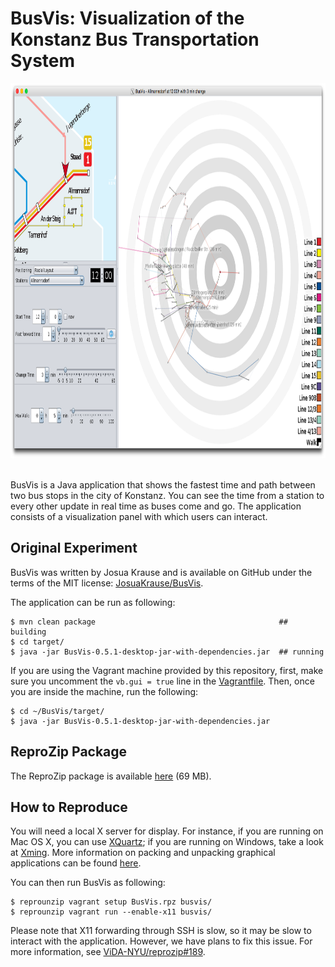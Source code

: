 BusVis: Visualization of the Konstanz Bus Transportation System
===============================================================

<div align="center"><img src="BusVis.png" height="600"></div>
<br/>

BusVis is a Java application that shows the fastest time and path between two bus stops in the city of Konstanz. You can see the time from a station to every other update in real time as buses come and go. The application consists of a visualization panel with which users can interact.

Original Experiment
-------------------

BusVis was written by Josua Krause and is available on GitHub under the terms of the MIT license: [JosuaKrause/BusVis](https://github.com/JosuaKrause/BusVis).

The application can be run as following:

    $ mvn clean package                                         ## building
    $ cd target/
    $ java -jar BusVis-0.5.1-desktop-jar-with-dependencies.jar  ## running
    
If you are using the Vagrant machine provided by this repository, first, make sure you uncomment the ``vb.gui = true`` line in the [Vagrantfile](Vagrantfile). Then, once you are inside the machine, run the following:

    $ cd ~/BusVis/target/
    $ java -jar BusVis-0.5.1-desktop-jar-with-dependencies.jar

ReproZip Package
----------------

The ReproZip package is available [here](https://nyu.box.com/s/euxfsq1gjy9khehoakg2g9s4iu13plnd) (69 MB).

How to Reproduce
----------------

You will need a local X server for display. For instance, if you are running on Mac OS X, you can use [XQuartz](https://www.xquartz.org/); if you are running on Windows, take a look at [Xming](https://sourceforge.net/projects/xming/). More information on packing and unpacking graphical applications can be found [here](http://reprozip.readthedocs.io/en/latest/faq.html#can-reprozip-pack-graphical-tools).

You can then run BusVis as following:

    $ reprounzip vagrant setup BusVis.rpz busvis/
    $ reprounzip vagrant run --enable-x11 busvis/

Please note that X11 forwarding through SSH is slow, so it may be slow to interact with the application. However, we have plans to fix this issue. For more information, see [ViDA-NYU/reprozip#189](https://github.com/ViDA-NYU/reprozip/issues/189).